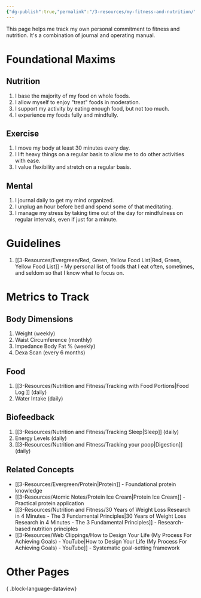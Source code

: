 ```yaml
---
{"dg-publish":true,"permalink":"/3-resources/my-fitness-and-nutrition/","tags":["📍_MOC","🌲_Evergreen","🎯_Personal","🏆_Fitness","🍽️_Nutrition"],"updated":"2025-10-20T07:43:26.546-07:00"}
---
```


This page helps me track my own personal commitment to fitness and nutrition. It's a combination of journal and operating manual.
# Foundational Maxims

## Nutrition
1. I base the majority of my food on whole foods.
2. I allow myself to enjoy "treat" foods in moderation.
3. I support my activity by eating enough food, but not too much.
4. I experience my foods fully and mindfully.
## Exercise
1. I move my body at least 30 minutes every day.
2. I lift heavy things on a regular basis to allow me to do other activities with ease.
3. I value flexibility and stretch on a regular basis.
## Mental
1. I journal daily to get my mind organized.
2. I unplug an hour before bed and spend some of that meditating.
3. I manage my stress by taking time out of the day for mindfulness on regular intervals, even if just for a minute.
# Guidelines
1. [[3-Resources/Evergreen/Red, Green, Yellow Food List\|Red, Green, Yellow Food List]] - My personal list of foods that I eat often, sometimes, and seldom so that I know what to focus on.
# Metrics to Track

## Body Dimensions
1. Weight (weekly)
2. Waist Circumference (monthly)
3. Impedance Body Fat % (weekly)
4. Dexa Scan (every 6 months)
## Food
1. [[3-Resources/Nutrition and Fitness/Tracking with Food Portions\|Food Log ]] (daily)
2. Water Intake (daily)
## Biofeedback
1. [[3-Resources/Nutrition and Fitness/Tracking Sleep\|Sleep]] (daily)
3. Energy Levels (daily)
5. [[3-Resources/Nutrition and Fitness/Tracking your poop\|Digestion]] (daily)

## Related Concepts
- [[3-Resources/Evergreen/Protein\|Protein]] - Foundational protein knowledge
- [[3-Resources/Atomic Notes/Protein Ice Cream\|Protein Ice Cream]] - Practical protein application
- [[3-Resources/Nutrition and Fitness/30 Years of Weight Loss Research in 4 Minutes -  The 3 Fundamental Principles\|30 Years of Weight Loss Research in 4 Minutes -  The 3 Fundamental Principles]] - Research-based nutrition principles
- [[3-Resources/Web Clippings/How to Design Your Life (My Process For Achieving Goals) - YouTube\|How to Design Your Life (My Process For Achieving Goals) - YouTube]] - Systematic goal-setting framework

# Other Pages

{ .block-language-dataview}
